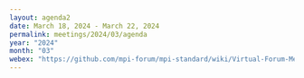 ```yaml
---
layout: agenda2
date: March 18, 2024 - March 22, 2024
permalink: meetings/2024/03/agenda
year: "2024"
month: "03"
webex: "https://github.com/mpi-forum/mpi-standard/wiki/Virtual-Forum-Meeting-Information"
---
```


